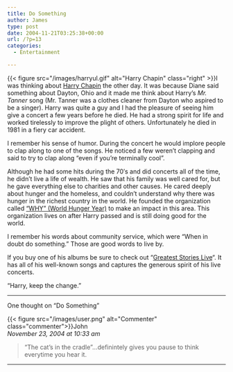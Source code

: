 ```yaml
---
title: Do Something
author: James
type: post
date: 2004-11-21T03:25:38+00:00
url: /?p=13
categories:
  - Entertainment

---
```

{{< figure src="/images/harryul.gif" alt="Harry Chapin" class="right" >}}I was thinking about [Harry Chapin][1] the other day. It was because Diane said something about Dayton, Ohio and it made me think about Harry&#8217;s _Mr. Tanner_ song (Mr. Tanner was a clothes cleaner from Dayton who aspired to be a singer). Harry was quite a guy and I had the pleasure of seeing him give a concert a few years before he died. He had a strong spirit for life and worked tirelessly to improve the plight of others. Unfortunately he died in 1981 in a fiery car accident.

I remember his sense of humor. During the concert he would implore people to clap along to one of the songs. He noticed a few weren&#8217;t clapping and said to try to clap along &#8220;even if you&#8217;re terminally cool&#8221;.

Although he had some hits during the 70&#8242;s and did concerts all of the time, he didn&#8217;t live a life of wealth. He saw that his family was well cared for, but he gave everything else to charities and other causes. He cared deeply about hunger and the homeless, and couldn&#8217;t understand why there was hunger in the richest country in the world. He founded the organization called [&#8220;WHY&#8221; (World Hunger Year)][2] to make an impact in this area. This organization lives on after Harry passed and is still doing good for the world.

I remember his words about community service, which were &#8220;When in doubt do something.&#8221; Those are good words to live by.

If you buy one of his albums be sure to check out &#8220;[Greatest Stories Live][3]&#8220;. It has all of his well-known songs and captures the generous spirit of his live concerts.

&#8220;Harry, keep the change.&#8221;

****

One thought on “Do Something”

{{< figure src="/images/user.png" alt="Commenter" class="commenter">}}John  
_November 23, 2004 at 10:33 am_

>“The cat’s in the cradle”…definintely gives you pause to think everytime you hear it.

****

 [1]: http://www.harrychapin.com/
 [2]: https://whyhunger.org/
 [3]: http://www.amazon.com/exec/obidos/ASIN/B000002GYZ/qid=1101009790
